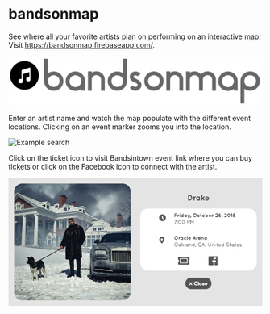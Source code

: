 # bandsonmap

See where all your favorite artists plan on performing on an interactive map! Visit https://bandsonmap.firebaseapp.com/.

![Bandsonmap logo](./src/assets/imgs/bom&#32;logo.png)

Enter an artist name and watch the map populate with the different event locations. Clicking on an event marker zooms you into the location.

![Example search](./src/assets/imgs/example1.gif)

Click on the ticket icon to visit Bandsintown event link where you can buy tickets or click on the Facebook icon to connect with the artist.

![Modal](./src/assets/imgs/modal1.png)